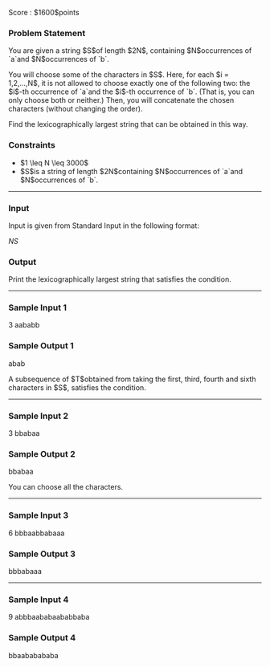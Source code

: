 
<div>

<span>

<span>

<p>
Score : $1600$points
</p>

<div>

<section>

### **Problem Statement**

<p>
You are given a string $S$of length $2N$, containing $N$occurrences of `a`and $N$occurrences of `b`.
</p>

<p>
You will choose some of the characters in $S$. Here, for each $i = 1,2,...,N$, it is not allowed to choose exactly one of the following two: the $i$-th occurrence of `a`and the $i$-th occurrence of `b`. (That is, you can only choose both or neither.) Then, you will concatenate the chosen characters (without changing the order).
</p>

<p>
Find the lexicographically largest string that can be obtained in this way.
</p>

</section>

</div>

<div>

<section>

### **Constraints**

<ul>

<li>
$1 \leq N \leq 3000$
</li>

<li>
$S$is a string of length $2N$containing $N$occurrences of `a`and $N$occurrences of `b`.
</li>

</ul>

</section>

</div>

---

<div>

<div>

<section>

### **Input**

<p>
Input is given from Standard Input in the following format:
</p>

<div>

$N$$S$
</div>

</section>

</div>

<div>

<section>

### **Output**

<p>
Print the lexicographically largest string that satisfies the condition.
</p>

</section>

</div>

</div>

---

<div>

<section>

### **Sample Input 1**

<div>

3
aababb

</div>

</section>

</div>

<div>

<section>

### **Sample Output 1**

<div>

abab

</div>

<p>
A subsequence of $T$obtained from taking the first, third, fourth and sixth characters in $S$, satisfies the condition.
</p>

</section>

</div>

---

<div>

<section>

### **Sample Input 2**

<div>

3
bbabaa

</div>

</section>

</div>

<div>

<section>

### **Sample Output 2**

<div>

bbabaa

</div>

<p>
You can choose all the characters.
</p>

</section>

</div>

---

<div>

<section>

### **Sample Input 3**

<div>

6
bbbaabbabaaa

</div>

</section>

</div>

<div>

<section>

### **Sample Output 3**

<div>

bbbabaaa

</div>

</section>

</div>

---

<div>

<section>

### **Sample Input 4**

<div>

9
abbbaababaababbaba

</div>

</section>

</div>

<div>

<section>

### **Sample Output 4**

<div>

bbaababababa

</div>

</section>

</div>

</span>

</span>

</div>
